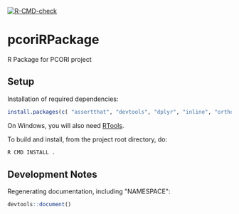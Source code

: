 
[![R-CMD-check](https://github.com/UofUEpi/pcoriRpackage/actions/workflows/r.yml/badge.svg)](https://github.com/UofUEpi/pcoriRpackage/actions/workflows/r.yml)

# pcoriRPackage

R Package for PCORI project



## Setup

Installation of required dependencies:
```R
install.packages(c( "assertthat", "devtools", "dplyr", "inline", "orthogonalsplinebasis", "pracma", "purrr", "Rcpp", "rlang", "roxygen2", "tibble", "tidyr", "tidyverse" ))
```
On Windows, you will also need [RTools](https://cran.r-project.org/bin/windows/Rtools/).

To build and install, from the project root directory, do:
```sh
R CMD INSTALL .
```



## Development Notes

Regenerating documentation, including "NAMESPACE":
```R
devtools::document()
```
